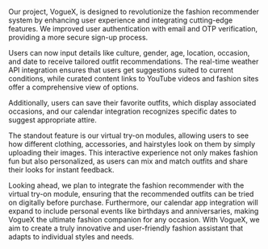 Our project, VogueX, is designed to revolutionize the fashion recommender system by enhancing user experience and integrating cutting-edge features. We improved user authentication with email and OTP verification, providing a more secure sign-up process.

Users can now input details like culture, gender, age, location, occasion, and date to receive tailored outfit recommendations. The real-time weather API integration ensures that users get suggestions suited to current conditions, while curated content links to YouTube videos and fashion sites offer a comprehensive view of options.

Additionally, users can save their favorite outfits, which display associated occasions, and our calendar integration recognizes specific dates to suggest appropriate attire. 

The standout feature is our virtual try-on modules, allowing users to see how different clothing, accessories, and hairstyles look on them by simply uploading their images. This interactive experience not only makes fashion fun but also personalized, as users can mix and match outfits and share their looks for instant feedback.

Looking ahead, we plan to integrate the fashion recommender with the virtual try-on module, ensuring that the recommended outfits can be tried on digitally before purchase. Furthermore, our calendar app integration will expand to include personal events like birthdays and anniversaries, making VogueX the ultimate fashion companion for any occasion. With VogueX, we aim to create a truly innovative and user-friendly fashion assistant that adapts to individual styles and needs.
